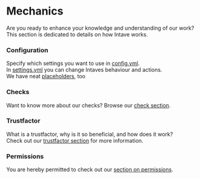 # Mechanics
Are you ready to enhance your knowledge and understanding of our work?<br>
This section is dedicated to details on how Intave works.

<!--The mechanics section gives details in how Intave fundamentally works, improving general knowledge and understanding of
our work.-->

### Configuration
Specify which settings you want to use in [config.yml](configuration-01-config.md).<br>
In [settings.yml](configuration-02-settings.md) you can change Intaves behaviour and actions.<br>
We have neat [placeholders](configuration-04-placeholders.md), too

### Checks
Want to know more about our checks? Browse our [check section](checks-01-overview.md).

### Trustfactor
What is a trustfactor, why is it so beneficial, and how does it work?<br>
Check out our [trustfactor section](trust-01-introduction.md) for more information.

### Permissions
You are hereby permitted to check out our [section on permissions](permissions-01-overview.md).